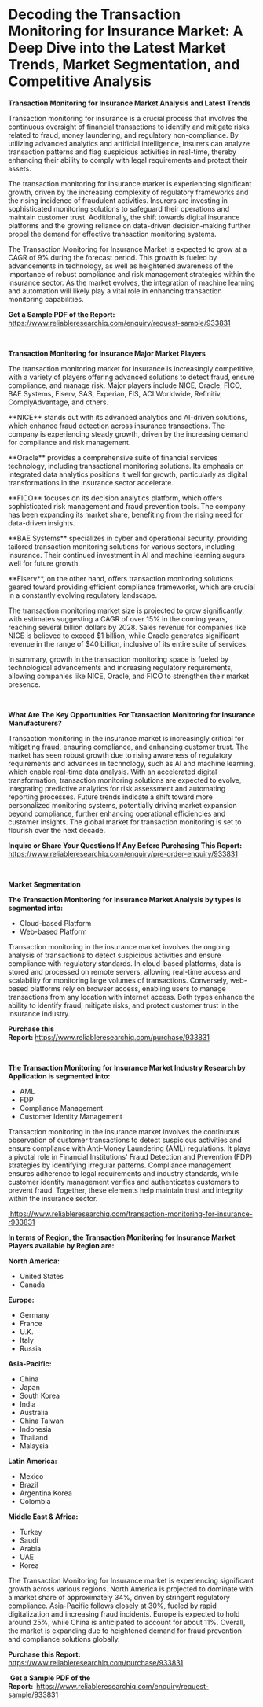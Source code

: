 <p><h1>Decoding the Transaction Monitoring for Insurance Market: A Deep Dive into the Latest Market Trends, Market Segmentation, and Competitive Analysis</h1></p><p><strong>Transaction Monitoring for Insurance Market Analysis and Latest Trends</strong></p>
<p><p>Transaction monitoring for insurance is a crucial process that involves the continuous oversight of financial transactions to identify and mitigate risks related to fraud, money laundering, and regulatory non-compliance. By utilizing advanced analytics and artificial intelligence, insurers can analyze transaction patterns and flag suspicious activities in real-time, thereby enhancing their ability to comply with legal requirements and protect their assets.</p><p>The transaction monitoring for insurance market is experiencing significant growth, driven by the increasing complexity of regulatory frameworks and the rising incidence of fraudulent activities. Insurers are investing in sophisticated monitoring solutions to safeguard their operations and maintain customer trust. Additionally, the shift towards digital insurance platforms and the growing reliance on data-driven decision-making further propel the demand for effective transaction monitoring systems.</p><p>The Transaction Monitoring for Insurance Market is expected to grow at a CAGR of 9% during the forecast period. This growth is fueled by advancements in technology, as well as heightened awareness of the importance of robust compliance and risk management strategies within the insurance sector. As the market evolves, the integration of machine learning and automation will likely play a vital role in enhancing transaction monitoring capabilities.</p></p>
<p><strong>Get a Sample PDF of the Report:&nbsp;</strong> <a href="https://www.reliableresearchiq.com/enquiry/request-sample/933831?utm_campaign=3098&utm_medium=2&utm_source=Github&utm_content=ia&utm_term=18042025&utm_id=transaction-monitoring-for-insurance">https://www.reliableresearchiq.com/enquiry/request-sample/933831</a></p>
<p>&nbsp;</p>
<p><strong>Transaction Monitoring for Insurance Major Market Players</strong></p>
<p><p>The transaction monitoring market for insurance is increasingly competitive, with a variety of players offering advanced solutions to detect fraud, ensure compliance, and manage risk. Major players include NICE, Oracle, FICO, BAE Systems, Fiserv, SAS, Experian, FIS, ACI Worldwide, Refinitiv, ComplyAdvantage, and others.</p><p>**NICE** stands out with its advanced analytics and AI-driven solutions, which enhance fraud detection across insurance transactions. The company is experiencing steady growth, driven by the increasing demand for compliance and risk management.</p><p>**Oracle** provides a comprehensive suite of financial services technology, including transactional monitoring solutions. Its emphasis on integrated data analytics positions it well for growth, particularly as digital transformations in the insurance sector accelerate.</p><p>**FICO** focuses on its decision analytics platform, which offers sophisticated risk management and fraud prevention tools. The company has been expanding its market share, benefiting from the rising need for data-driven insights.</p><p>**BAE Systems** specializes in cyber and operational security, providing tailored transaction monitoring solutions for various sectors, including insurance. Their continued investment in AI and machine learning augurs well for future growth.</p><p>**Fiserv**, on the other hand, offers transaction monitoring solutions geared toward providing efficient compliance frameworks, which are crucial in a constantly evolving regulatory landscape.</p><p>The transaction monitoring market size is projected to grow significantly, with estimates suggesting a CAGR of over 15% in the coming years, reaching several billion dollars by 2028. Sales revenue for companies like NICE is believed to exceed $1 billion, while Oracle generates significant revenue in the range of $40 billion, inclusive of its entire suite of services.</p><p>In summary, growth in the transaction monitoring space is fueled by technological advancements and increasing regulatory requirements, allowing companies like NICE, Oracle, and FICO to strengthen their market presence.</p></p>
<p>&nbsp;</p>
<p><strong>What Are The Key Opportunities For Transaction Monitoring for Insurance Manufacturers?</strong></p>
<p><p>Transaction monitoring in the insurance market is increasingly critical for mitigating fraud, ensuring compliance, and enhancing customer trust. The market has seen robust growth due to rising awareness of regulatory requirements and advances in technology, such as AI and machine learning, which enable real-time data analysis. With an accelerated digital transformation, transaction monitoring solutions are expected to evolve, integrating predictive analytics for risk assessment and automating reporting processes. Future trends indicate a shift toward more personalized monitoring systems, potentially driving market expansion beyond compliance, further enhancing operational efficiencies and customer insights. The global market for transaction monitoring is set to flourish over the next decade.</p></p>
<p><strong>Inquire or Share Your Questions If Any Before Purchasing This Report:</strong> <a href="https://www.reliableresearchiq.com/enquiry/pre-order-enquiry/933831?utm_campaign=3098&utm_medium=2&utm_source=Github&utm_content=ia&utm_term=18042025&utm_id=transaction-monitoring-for-insurance">https://www.reliableresearchiq.com/enquiry/pre-order-enquiry/933831</a></p>
<p>&nbsp;</p>
<p><strong>Market Segmentation</strong></p>
<p><strong>The Transaction Monitoring for Insurance Market Analysis by types is segmented into:</strong></p>
<p><ul><li>Cloud-based Platform</li><li>Web-based Platform</li></ul></p>
<p><p>Transaction monitoring in the insurance market involves the ongoing analysis of transactions to detect suspicious activities and ensure compliance with regulatory standards. In cloud-based platforms, data is stored and processed on remote servers, allowing real-time access and scalability for monitoring large volumes of transactions. Conversely, web-based platforms rely on browser access, enabling users to manage transactions from any location with internet access. Both types enhance the ability to identify fraud, mitigate risks, and protect customer trust in the insurance industry.</p></p>
<p><strong>Purchase this Report:&nbsp;</strong><a href="https://www.reliableresearchiq.com/purchase/933831?utm_campaign=3098&utm_medium=2&utm_source=Github&utm_content=ia&utm_term=18042025&utm_id=transaction-monitoring-for-insurance">https://www.reliableresearchiq.com/purchase/933831</a></p>
<p>&nbsp;</p>
<p><strong>The Transaction Monitoring for Insurance Market Industry Research by Application is segmented into:</strong></p>
<p><ul><li>AML</li><li>FDP</li><li>Compliance Management</li><li>Customer Identity Management</li></ul></p>
<p><p>Transaction monitoring in the insurance market involves the continuous observation of customer transactions to detect suspicious activities and ensure compliance with Anti-Money Laundering (AML) regulations. It plays a pivotal role in Financial Institutions' Fraud Detection and Prevention (FDP) strategies by identifying irregular patterns. Compliance management ensures adherence to legal requirements and industry standards, while customer identity management verifies and authenticates customers to prevent fraud. Together, these elements help maintain trust and integrity within the insurance sector.</p></p>
<p><a href="https://www.reliableresearchiq.com/transaction-monitoring-for-insurance-r933831?utm_campaign=3098&utm_medium=2&utm_source=Github&utm_content=ia&utm_term=18042025&utm_id=transaction-monitoring-for-insurance">&nbsp;https://www.reliableresearchiq.com/transaction-monitoring-for-insurance-r933831</a></p>
<p><strong>In terms of Region, the Transaction Monitoring for Insurance Market Players available by Region are:</strong></p>
<p>
    <p> <strong> North America: </strong>
        <ul>
            <li>United States</li>
            <li>Canada</li>
        </ul>
        </p> 
    <p> <strong> Europe: </strong>
        <ul>
            <li>Germany</li>
            <li>France</li>
            <li>U.K.</li>
            <li>Italy</li>
            <li>Russia</li>
        </ul>
        </p> 
    <p> <strong> Asia-Pacific: </strong>
        <ul>
            <li>China</li>
            <li>Japan</li>
            <li>South Korea</li>
            <li>India</li>
            <li>Australia</li>
            <li>China Taiwan</li>
            <li>Indonesia</li>
            <li>Thailand</li>
            <li>Malaysia</li>
        </ul>
        </p> 
    <p> <strong> Latin America: </strong>
        <ul>
            <li>Mexico</li>
            <li>Brazil</li>
            <li>Argentina Korea</li>
            <li>Colombia</li>
        </ul>
        </p> 
    <p> <strong> Middle East & Africa: </strong>
        <ul>
            <li>Turkey</li>
            <li>Saudi</li>
            <li>Arabia</li>
            <li>UAE</li>
            <li>Korea</li>
        </ul>
    </p>
    </p>
<p><p>The Transaction Monitoring for Insurance market is experiencing significant growth across various regions. North America is projected to dominate with a market share of approximately 34%, driven by stringent regulatory compliance. Asia-Pacific follows closely at 30%, fueled by rapid digitalization and increasing fraud incidents. Europe is expected to hold around 25%, while China is anticipated to account for about 11%. Overall, the market is expanding due to heightened demand for fraud prevention and compliance solutions globally.</p></p>
<p><strong>Purchase this Report: </strong><a href="https://www.reliableresearchiq.com/purchase/933831?utm_campaign=3098&utm_medium=2&utm_source=Github&utm_content=ia&utm_term=18042025&utm_id=transaction-monitoring-for-insurance">https://www.reliableresearchiq.com/purchase/933831</a></p>
<p>&nbsp;<strong>Get a Sample PDF of the Report:&nbsp;&nbsp;</strong><a href="https://www.reliableresearchiq.com/enquiry/request-sample/933831?utm_campaign=3098&utm_medium=2&utm_source=Github&utm_content=ia&utm_term=18042025&utm_id=transaction-monitoring-for-insurance">https://www.reliableresearchiq.com/enquiry/request-sample/933831</a></p>
<p><strong></strong></p>
<p><p></p><p></p><p></p></p>